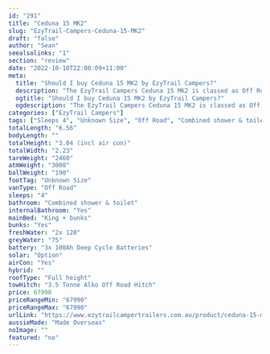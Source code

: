 ```yaml
---
id: "291"
title: "Ceduna 15 MK2"
slug: "EzyTrail-Campers-Ceduna-15-MK2"
draft: "false"
author: "Sean"
seealsolinks: "1"
section: "review"
date: "2022-10-10T22:00:09+11:00"
meta:
  title: "Should I buy Ceduna 15 MK2 by EzyTrail Campers?"
  description: "The EzyTrail Campers Ceduna 15 MK2 is classed as Off Road, and sleeps 4 people. It is Made Overseas and comes in at Unknown Size. It generally has Combined shower & toilet."
  ogtitle: "Should I buy Ceduna 15 MK2 by EzyTrail Campers?"
  ogdescription: "The EzyTrail Campers Ceduna 15 MK2 is classed as Off Road, and sleeps 4 people. It is Made Overseas and comes in at Unknown Size. It generally has Combined shower & toilet."
categories: ["EzyTrail Campers"]
tags: ["Sleeps 4", "Unknown Size", "Off Road", "Combined shower & toilet", "Full height", "60 - 70k", "Made Overseas"]
totalLength: "6.56"
bodyLength: ""
totalHeight: "3.04 (incl air con)"
totalWidth: "2.23"
tareWeight: "2460"
atmWeight: "3000"
ballWeight: "190"
footTag: "Unknown Size"
vanType: "Off Road"
sleeps: "4"
bathroom: "Combined shower & toilet"
internalBathroom: "Yes"
mainBed: "King + bunks"
bunks: "Yes"
freshWater: "2x 120"
greyWater: "75"
battery: "3x 100Ah Deep Cycle Batteries"
solar: "Option"
airCon: "Yes"
hybrid: ""
roofType: "Full height"
towHitch: "3.5 Tonne Alko Off Road Hitch"
price: 67990
priceRangeMin: "67990"
priceRangeMax: "67990"
urlLink: "https://www.ezytrailcampertrailers.com.au/product/ceduna-15-mk2/"
aussieMade: "Made Overseas"
noImage: ""
featured: "no"
---
```

